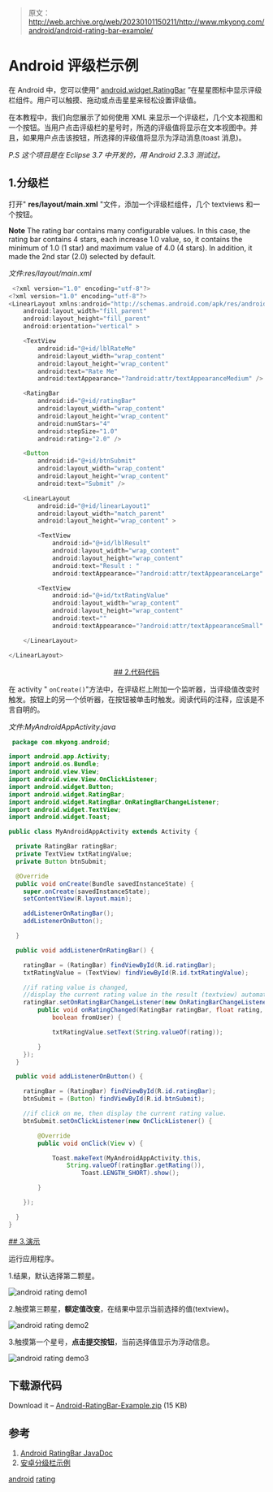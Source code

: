 > 原文：<http://web.archive.org/web/20230101150211/http://www.mkyong.com/android/android-rating-bar-example/>

# Android 评级栏示例

在 Android 中，您可以使用“ [android.widget.RatingBar](http://web.archive.org/web/20190227085858/http://developer.android.com/reference/android/widget/RatingBar.html) ”在星星图标中显示评级栏组件。用户可以触摸、拖动或点击星星来轻松设置评级值。

在本教程中，我们向您展示了如何使用 XML 来显示一个评级栏，几个文本视图和一个按钮。当用户点击评级栏的星号时，所选的评级值将显示在文本视图中。并且，如果用户点击该按钮，所选择的评级值将显示为浮动消息(toast 消息)。

*P.S 这个项目是在 Eclipse 3.7 中开发的，用 Android 2.3.3 测试过。*

## 1.分级栏

打开" **res/layout/main.xml** "文件，添加一个评级栏组件，几个 textviews 和一个按钮。

**Note**
The rating bar contains many configurable values. In this case, the rating bar contains 4 stars, each increase 1.0 value, so, it contains the minimum of 1.0 (1 star) and maximum value of 4.0 (4 stars). In addition, it made the 2nd star (2.0) selected by default.

*文件:res/layout/main.xml*

```java
 <?xml version="1.0" encoding="utf-8"?>
<?xml version="1.0" encoding="utf-8"?>
<LinearLayout xmlns:android="http://schemas.android.com/apk/res/android"
    android:layout_width="fill_parent"
    android:layout_height="fill_parent"
    android:orientation="vertical" >

    <TextView
        android:id="@+id/lblRateMe"
        android:layout_width="wrap_content"
        android:layout_height="wrap_content"
        android:text="Rate Me"
        android:textAppearance="?android:attr/textAppearanceMedium" />

    <RatingBar
        android:id="@+id/ratingBar"
        android:layout_width="wrap_content"
        android:layout_height="wrap_content"
        android:numStars="4"
        android:stepSize="1.0"
        android:rating="2.0" />

    <Button
        android:id="@+id/btnSubmit"
        android:layout_width="wrap_content"
        android:layout_height="wrap_content"
        android:text="Submit" />

    <LinearLayout
        android:id="@+id/linearLayout1"
        android:layout_width="match_parent"
        android:layout_height="wrap_content" >

        <TextView
            android:id="@+id/lblResult"
            android:layout_width="wrap_content"
            android:layout_height="wrap_content"
            android:text="Result : "
            android:textAppearance="?android:attr/textAppearanceLarge" />

        <TextView
            android:id="@+id/txtRatingValue"
            android:layout_width="wrap_content"
            android:layout_height="wrap_content"
            android:text=""
            android:textAppearance="?android:attr/textAppearanceSmall" />

    </LinearLayout>

</LinearLayout> 
```

 <ins class="adsbygoogle" style="display:block; text-align:center;" data-ad-format="fluid" data-ad-layout="in-article" data-ad-client="ca-pub-2836379775501347" data-ad-slot="6894224149">## 2.代码代码

在 activity " `onCreate()`"方法中，在评级栏上附加一个监听器，当评级值改变时触发。按钮上的另一个侦听器，在按钮被单击时触发。阅读代码的注释，应该是不言自明的。

*文件:MyAndroidAppActivity.java*

```java
 package com.mkyong.android;

import android.app.Activity;
import android.os.Bundle;
import android.view.View;
import android.view.View.OnClickListener;
import android.widget.Button;
import android.widget.RatingBar;
import android.widget.RatingBar.OnRatingBarChangeListener;
import android.widget.TextView;
import android.widget.Toast;

public class MyAndroidAppActivity extends Activity {

  private RatingBar ratingBar;
  private TextView txtRatingValue;
  private Button btnSubmit;

  @Override
  public void onCreate(Bundle savedInstanceState) {
	super.onCreate(savedInstanceState);
	setContentView(R.layout.main);

	addListenerOnRatingBar();
	addListenerOnButton();

  }

  public void addListenerOnRatingBar() {

	ratingBar = (RatingBar) findViewById(R.id.ratingBar);
	txtRatingValue = (TextView) findViewById(R.id.txtRatingValue);

	//if rating value is changed,
	//display the current rating value in the result (textview) automatically
	ratingBar.setOnRatingBarChangeListener(new OnRatingBarChangeListener() {
		public void onRatingChanged(RatingBar ratingBar, float rating,
			boolean fromUser) {

			txtRatingValue.setText(String.valueOf(rating));

		}
	});
  }

  public void addListenerOnButton() {

	ratingBar = (RatingBar) findViewById(R.id.ratingBar);
	btnSubmit = (Button) findViewById(R.id.btnSubmit);

	//if click on me, then display the current rating value.
	btnSubmit.setOnClickListener(new OnClickListener() {

		@Override
		public void onClick(View v) {

			Toast.makeText(MyAndroidAppActivity.this,
				String.valueOf(ratingBar.getRating()),
					Toast.LENGTH_SHORT).show();

		}

	});

  }
} 
```

 <ins class="adsbygoogle" style="display:block" data-ad-client="ca-pub-2836379775501347" data-ad-slot="8821506761" data-ad-format="auto" data-ad-region="mkyongregion">## 3.演示

运行应用程序。

1.结果，默认选择第二颗星。

![android rating demo1](img/8a9971ad063c7ada5d93f1aa31676ba1.png "android-rating-demo1")

2.触摸第三颗星，**额定值改变**，在结果中显示当前选择的值(textview)。

![android rating demo2](img/4901751276f9f586aeb0cf4ca12a8b57.png "android-rating-demo2")

3.触摸第一个星号，**点击提交按钮**，当前选择值显示为浮动信息。

![android rating demo3](img/c65ad583d2e5e529bb3798faa7b9ba80.png "android-rating-demo3")

## 下载源代码

Download it – [Android-RatingBar-Example.zip](http://web.archive.org/web/20190227085858/http://www.mkyong.com/wp-content/uploads/2011/11/Android-RatingBar-Example.zip) (15 KB)

## 参考

1.  [Android RatingBar JavaDoc](http://web.archive.org/web/20190227085858/http://developer.android.com/reference/android/widget/RatingBar.html)
2.  [安卓分级栏示例](http://web.archive.org/web/20190227085858/http://developer.android.com/resources/tutorials/views/hello-formstuff.html#RatingBar)

[android](http://web.archive.org/web/20190227085858/http://www.mkyong.com/tag/android/) [rating](http://web.archive.org/web/20190227085858/http://www.mkyong.com/tag/rating/)







